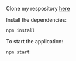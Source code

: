 Clone my respository [here](https://github.com/MartaAS/product-management)


Install the dependencies:

```npm install```


To start the application:

```npm start```

